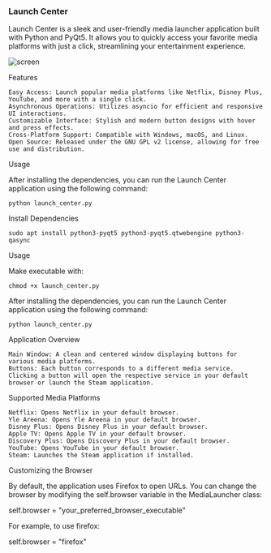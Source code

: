 ### Launch Center


Launch Center is a sleek and user-friendly media launcher application built with Python and PyQt5. It allows you to quickly access your favorite media platforms with just a click, streamlining your entertainment experience.

![screen](https://github.com/user-attachments/assets/295eae80-3c2b-4265-9648-afc7c55d5bf4)

Features

    Easy Access: Launch popular media platforms like Netflix, Disney Plus, YouTube, and more with a single click.
    Asynchronous Operations: Utilizes asyncio for efficient and responsive UI interactions.
    Customizable Interface: Stylish and modern button designs with hover and press effects.
    Cross-Platform Support: Compatible with Windows, macOS, and Linux.
    Open Source: Released under the GNU GPL v2 license, allowing for free use and distribution.


Usage

After installing the dependencies, you can run the Launch Center application using the following command:

    python launch_center.py


Install Dependencies

    sudo apt install python3-pyqt5 python3-pyqt5.qtwebengine python3-qasync

 Usage

Make executable with: 

    chmod +x launch_center.py

After installing the dependencies, you can run the Launch Center application using the following command:

    python launch_center.py

Application Overview

    Main Window: A clean and centered window displaying buttons for various media platforms.
    Buttons: Each button corresponds to a different media service. Clicking a button will open the respective service in your default browser or launch the Steam application.

Supported Media Platforms

    Netflix: Opens Netflix in your default browser.
    Yle Areena: Opens Yle Areena in your default browser.
    Disney Plus: Opens Disney Plus in your default browser.
    Apple TV: Opens Apple TV in your default browser.
    Discovery Plus: Opens Discovery Plus in your default browser.
    YouTube: Opens YouTube in your default browser.
    Steam: Launches the Steam application if installed.

Customizing the Browser

By default, the application uses Firefox to open URLs. You can change the browser by modifying the self.browser variable in the MediaLauncher class:

self.browser = "your_preferred_browser_executable"

For example, to use firefox:

self.browser = "firefox"
